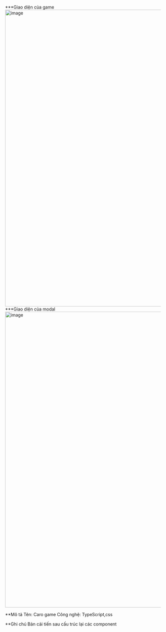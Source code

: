 ***Giao diện của game
<img width="960" alt="image" src="https://github.com/VinhDinh1/caro_game/assets/93752235/dae56a3c-41cd-4c4f-9cb9-4038d6828a53">
***Giao diện của modal
<img width="957" alt="image" src="https://github.com/VinhDinh1/caro_game/assets/93752235/a12b003a-8b71-4c6e-a818-6137bdb00a3e">

**Mô tả
Tên: Caro game 
Công nghệ: TypeScript,css

**Ghi chú
Bản cải tiến sau cấu trúc lại các component

